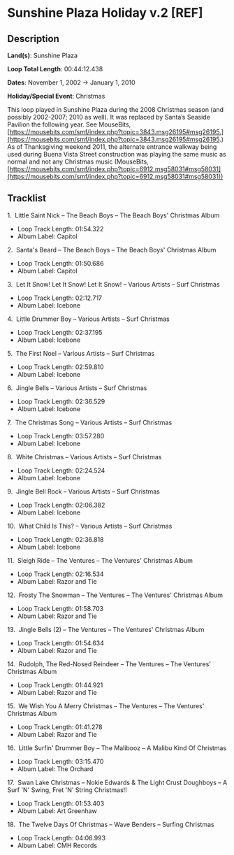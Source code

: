 # Sunshine Plaza Holiday v.2 [REF]

## Description

**Land(s)**: Sunshine Plaza

**Loop Total Length**: 00:44:12.438

**Dates**: November 1, 2002 → January 1, 2010

**Holiday/Special Event**: Christmas

This loop played in Sunshine Plaza during the 2008 Christmas season (and possibly 2002-2007; 2010 as well). It was replaced by Santa’s Seaside Pavilion the following year. See MouseBits, [https://mousebits.com/smf/index.php?topic=3843.msg26195#msg26195.](https://mousebits.com/smf/index.php?topic=3843.msg26195#msg26195.) As of Thanksgiving weekend 2011, the alternate entrance walkway being used during Buena Vista Street construction was playing the same music as normal and not any Christmas music (MouseBits, [https://mousebits.com/smf/index.php?topic=6912.msg58031#msg58031](https://mousebits.com/smf/index.php?topic=6912.msg58031#msg58031))

## Tracklist

1\.  Little Saint Nick – The Beach Boys – The Beach Boys' Christmas Album

- Loop Track Length: 01:54.322
- Album Label: Capitol

2\.  Santa's Beard – The Beach Boys – The Beach Boys' Christmas Album

- Loop Track Length: 01:50.686
- Album Label: Capitol

3\.  Let It Snow! Let It Snow! Let It Snow! – Various Artists – Surf Christmas

- Loop Track Length: 02:12.717
- Album Label: Icebone

4\.  Little Drummer Boy – Various Artists – Surf Christmas

- Loop Track Length: 02:37.195
- Album Label: Icebone

5\.  The First Noel – Various Artists – Surf Christmas

- Loop Track Length: 02:59.810
- Album Label: Icebone

6\.  Jingle Bells – Various Artists – Surf Christmas

- Loop Track Length: 02:36.529
- Album Label: Icebone

7\.  The Christmas Song – Various Artists – Surf Christmas

- Loop Track Length: 03:57.280
- Album Label: Icebone

8\.  White Christmas – Various Artists – Surf Christmas

- Loop Track Length: 02:24.524
- Album Label: Icebone

9\.  Jingle Bell Rock – Various Artists – Surf Christmas

- Loop Track Length: 02:06.382
- Album Label: Icebone

10\.  What Child Is This? – Various Artists – Surf Christmas

- Loop Track Length: 02:36.818
- Album Label: Icebone

11\.  Sleigh Ride – The Ventures – The Ventures' Christmas Album

- Loop Track Length: 02:16.534
- Album Label: Razor and Tie

12\.  Frosty The Snowman – The Ventures – The Ventures' Christmas Album

- Loop Track Length: 01:58.703
- Album Label: Razor and Tie

13\.  Jingle Bells (2) – The Ventures – The Ventures' Christmas Album

- Loop Track Length: 01:54.634
- Album Label: Razor and Tie

14\.  Rudolph, The Red-Nosed Reindeer – The Ventures – The Ventures' Christmas Album

- Loop Track Length: 01:44.921
- Album Label: Razor and Tie

15\.  We Wish You A Merry Christmas – The Ventures – The Ventures' Christmas Album

- Loop Track Length: 01:41.278
- Album Label: Razor and Tie

16\.  Little Surfin' Drummer Boy – The Malibooz – A Malibu Kind Of Christmas

- Loop Track Length: 03:15.470
- Album Label: The Orchard

17\.  Swan Lake Christmas – Nokie Edwards & The Light Crust Doughboys – A Surf 'N' Swing, Fret 'N' String Christmas!!

- Loop Track Length: 01:53.403
- Album Label: Art Greenhaw

18\.  The Twelve Days Of Christmas – Wave Benders – Surfing Christmas

- Loop Track Length: 04:06.993
- Album Label: CMH Records
